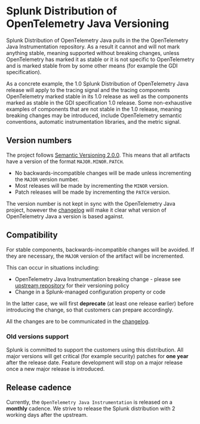 # Splunk Distribution of OpenTelemetry Java Versioning

Splunk Distribution of OpenTelemetry Java pulls in the the OpenTelemetry Java
Instrumentation repository. As a result it cannot and will not mark anything
stable, meaning supported without breaking changes, unless OpenTelemetry has
marked it as stable or it is not specific to OpenTelemetry and is marked stable
from by some other means (for example the GDI specification).

As a concrete example, the 1.0 Splunk Distribution of OpenTelemetry Java
release will apply to the tracing signal and the tracing components
OpenTelemetry marked stable in its 1.0 release as well as the components marked
as stable in the GDI specification 1.0 release. Some non-exhaustive examples of
components that are not stable in the 1.0 release, meaning breaking changes may
be introduced, include OpenTelemetry semantic conventions, automatic
instrumentation libraries, and the metric signal.

## Version numbers

The project follows [Semantic Versioning 2.0.0](https://semver.org/). This means
that all artifacts have a version of the format `MAJOR.MINOR.PATCH`.

- No backwards-incompatible changes will be made unless incrementing the `MAJOR` version number.
- Most releases will be made by incrementing the `MINOR` version.
- Patch releases will be made by incrementing the `PATCH` version.

The version number is not kept in sync with the OpenTelemetry Java project,
however the [changelog](CHANGELOG.md) will make it clear what version of
OpenTelemetry Java a version is based against.

## Compatibility

For stable components, backwards-incompatible changes will be avoided. If they
are necessary, the `MAJOR` version of the artifact will be incremented.

This can occur in situations including:

- OpenTelemetry Java Instrumentation breaking change - please see [upstream
  repository](https://github.com/open-telemetry/opentelemetry-java-instrumentation/blob/main/VERSIONING.md)
  for their versioning policy
- Change in a Splunk-managed configuration property or code

In the latter case, we will first **deprecate** (at least one release earlier)
before introducing the change, so that customers can prepare accordingly.

All the changes are to be communicated in the [changelog](CHANGELOG.md).

### Old versions support

Splunk is committed to support the customers using this distribution. All major
versions will get critical (for example security) patches for **one year**
after the release date. Feature development will stop on a major release once a
new major release is introduced.

## Release cadence

Currently, the `OpenTelemetry Java Instrumentation` is released on a
**monthly** cadence. We strive to release the Splunk distribution with 2
working days after the upstream.
